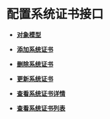 # 配置系统证书接口<a name="apig-phapi-180911223"></a>

-   **[对象模型](对象模型-127.md)**  

-   **[添加系统证书](添加系统证书.md)**  

-   **[删除系统证书](删除系统证书.md)**  

-   **[更新系统证书](更新系统证书.md)**  

-   **[查看系统证书详情](查看系统证书详情.md)**  

-   **[查看系统证书列表](查看系统证书列表.md)**  


